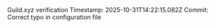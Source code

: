 Guild.xyz verification
Timestamp: 2025-10-31T14:22:15.082Z
Commit: Correct typo in configuration file
